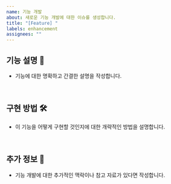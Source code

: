 ```yaml
---
name: 기능 개발
about: 새로운 기능 개발에 대한 이슈를 생성합니다.
title: "[Feature] "
labels: enhancement
assignees: ""
---
```


## 기능 설명 📘

- 기능에 대한 명확하고 간결한 설명을 작성합니다.

<br>

## 구현 방법 🛠

- 이 기능을 어떻게 구현할 것인지에 대한 개략적인 방법을 설명합니다.

<br>

## 추가 정보 📎

- 기능 개발에 대한 추가적인 맥락이나 참고 자료가 있다면 작성합니다.
